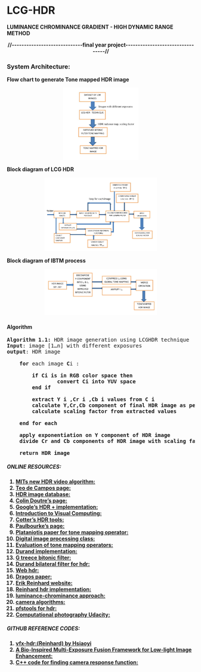 # LCG-HDR
**LUMINANCE CHROMINANCE GRADIENT - HIGH DYNAMIC RANGE METHOD**

<p align="center">
<b>//-----------------------------final year project---------------------------------//</b>
</p>

### System Architecture:

**Flow chart to generate Tone mapped HDR image**

<p align="center">
<img src= "documentation\screenshots\SystemArchitecture\ToneMappingFlow.jpg"  width = "40%" height = "40%" >
</p>

**Block diagram of LCG HDR**
<p align="center">
<img src= "documentation\screenshots\SystemArchitecture\LcgHdrBlockDiagram.jpg"  width = "60%" height = "70%" >
</p>

**Block diagram of IBTM process**
<p align="center">
<img src= "documentation\screenshots\SystemArchitecture\IBTMProcess.jpg"  width = "60%" height = "70%" >
</p>


#### Algorithm

<pre>
<b>Algorithm 1.1:</b> HDR image generation using LCGHDR technique
<b>Input</b>: image [1…n] with different exposures
<b>output</b>: HDR image

    <b>for</b> each image <b>C</b>i :

        <b>if<b> <b>C</b>i is in RGB color space <b>then</b>
                convert <b>C</b>i into YUV space
        end if

        extract Y i ,Cr i ,Cb i values from C i
        calculate Y,Cr,Cb component of final HDR image as per formulae using extracted values
        calculate scaling factor from extracted values

    <b>end for each</b>

    apply exponentiation on Y component of HDR image
    divide Cr and Cb components of HDR image with scaling factor

    <b>return</b> HDR image
</pre>





##### ONLINE RESOURCES:
1. [MITs new HDR video algorithm:](https://gadgets.ndtv.com/cameras/news/mit-develops-real-time-hdr-camera-algorithm-to-prevent-overexposure-731675)
2. [Teo de Campos page:](http://www.robots.ox.ac.uk/~teo/)
3. [HDR image database:](http://hdrplusdata.org/)
4. [Colin Doutre’s page:](http://www.ece.ubc.ca/~colind/)
5. [Google’s HDR + implementation:](http://timothybrooks.com/tech/hdr-plus/)
6. [Introduction to Visual Computing:](https://www.cs.toronto.edu/~mangas/teaching/320/calendar.html)
7. [Cotter’s HDR tools:](https://ttic.uchicago.edu/~cotter/projects/hdr_tools/)
8. [Paulbourke’s page:](http://paulbourke.net/)
9. [Plataniotis paper for tone mapping operator:](https://www.comm.utoronto.ca/~kostas/)
10. [Digital image processing class:](http://www.cs.umsl.edu/~sanjiv/classes/cs5420/)
11. [Evaluation of tone mapping operators:](http://cadik.posvete.cz/tmo/)
12. [Durand implementation:](http://vision.gel.ulaval.ca/~jflalonde/cours/4105/h14/tps/results/tp5/minghou/index.html)
13. [G treece bitonic filter:](https://www.repository.cam.ac.uk/bitstream/handle/1810/252987/treece_tr700.pdf?sequence=1&amp;isAllowed=y)
14. [Durand bilateral filter for hdr:](https://people.csail.mit.edu/fredo/PUBLI/Siggraph2002/DurandBilateral.pdf)
15. [Web hdr:](http://www.jaloxa.eu/webhdr)
16. [Dragos paper:](www.resources.mpi-inf.mpg.de/tmo/logmap/)
17. [Erik Reinhard website:](www.erikreinhard.com/hdr.html)
18. [Reinhard hdr implementation:](www.cybertron.cg.tu-berlin.de/eitz/hdr/index.html)
19. [luminance-chrominance approach:](http://www.cs.tut.fi/~hdr/#ref_problems)
20. [camera algorithms:](https://www.eecs.tuberlin.de/fileadmin/fg144/Courses/10WS/pdci/talks/camera_algorithms.pdf)
21. [pfstools for hdr:](www.pfstools.sourceforge.net/pfstmo.html)
22. [Computational photography Udacity:](https://in.udacity.com/course/computational-photography--ud955)

##### GITHUB REFERENCE CODES:

1. [vfx-hdr:(Reinhard) by Hsiaoyi](https://github.com/hsiaoyi0504/vfx-HDR/tree/master/submit/src)
2. [A Bio-Inspired Multi-Exposure Fusion Framework for Low-light Image Enhancement:](https://github.com/baidut/BIMEF)
3. [C++ code for finding camera response function:](https://github.com/cbraley/hdr)






